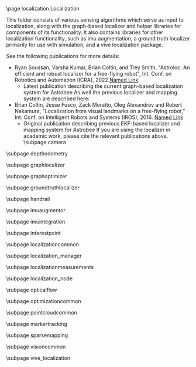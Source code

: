 \page localization Localization

This folder consists of various sensing algorithms which serve as input to localization, along with the graph-based localizer and helper libraries for components of its functionality.  It also contains libraries for other localization functionality, such as imu augmentation, a ground truth localizer primarily for use with simulation, and a vive localization package.

See the following publications for more details:
* Ryan Soussan, Varsha Kumar, Brian Coltin, and Trey Smith, "Astroloc: An efficient and robust localizer for a free-flying robot", Int. Conf. on Robotics and Automation (ICRA), 2022.[Named Link](https://ieeexplore.ieee.org/stamp/stamp.jsp?tp=&arnumber=9811919 "Link")
  * Latest publication describing the current graph-based localization system for Astrobee
As well the previous localizer and mapping system are described here:
* Brian Coltin, Jesse Fusco, Zack Moratto, Oleg Alexandrov and Robert Nakamura, "Localization from visual landmarks on a free-flying robot," Int. Conf. on Intelligent Robots and Systems (IROS), 2016. [Named Link](https://ieeexplore.ieee.org/stamp/stamp.jsp?tp=&arnumber=7759644 "Link")
  * Original publication describing previous EKF-based localizer and mapping system for Astrobee
If you are using the localizer in academic work, please cite the relevant publications above.
\subpage camera

\subpage depthodometry

\subpage graphlocalizer

\subpage graphoptimizer

\subpage groundtruthlocalizer

\subpage handrail

\subpage imuaugmentor
 
\subpage imuintegration

\subpage interestpoint

\subpage localizationcommon

\subpage localization_manager

\subpage localizationmeasurements

\subpage localization_node

\subpage opticalflow

\subpage optimizationcommon 

\subpage pointcloudcommon 

\subpage markertracking

\subpage sparsemapping

\subpage visioncommon 

\subpage vive_localization
